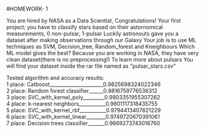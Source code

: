 #HOMEWORK- 1 

 You are hired by NASA as a Data Scientist, Congratulations!
 Your first project;  you have to classify stars based on their astornomical measurements,  0 non-pulsar, 1-pulsar
 Luckily astronouts gave  you a dataset after making observations through our Galaxy
 Your job is to use ML techniques as SVM, Decision_tree, Random_forest and Kneighbours
 Which ML model gives the best?
 Because you are working in NASA, they have very clean dataset(there is no preprocessing!)
 To learn more about pulsars
 You will find your dataset inside the rar file named as "pulsar_stars.csv"
 
 Tested algorithm and accuracy results:\
1 place: Catboost______________________0.9825698324022346  
2 place: Random forest classifier______0.9816759776536312  
3 place: SVC_with_kernel_poly_________0.9803351955307262  
4 place: k-nearest neighbors___________0.9801117318435755  
5 place: SVC_with_kernel_rbf___________0.9794413407821229  
6 place: SVC_with_kernel_linear________0.9749720670391061  
7 place: Decision trees classifier_______0.9669273743016760  
